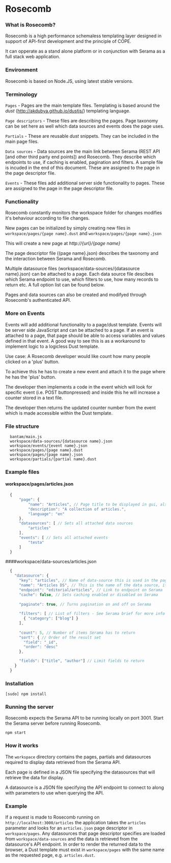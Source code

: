 # Rosecomb

### What is Rosecomb?

Rosecomb is a high performance schemaless templating layer designed in support of API-first development and the principle of COPE.

It can opperate as a stand alone platform or in conjunction with Serama as a full stack web application.

### Environment

Rosecomb is based on Node.JS, using latest stable versions.

### Terminology

`Pages` - Pages are the main template files. Templating is based around the *dust* (http://akdubya.github.io/dustjs/) templating language.

`Page descriptors` - These files are describing the pages. Page taxonomy can be set here as well which data sources and events does the page uses.

`Partials` - These are reusable *dust* snippets. They can be included in the main page files.

`Data sources` - Data sources are the main link between Serama (REST API [and other third party end points]) and Rosecomb. They describe which endpoints to use, if caching is enabled, pagination and filters. A sample file is incuded in the end of this document. These are assigned to the page in the page descriptor file.

`Events` - These files add additional server side functionality to pages. These are assigned to the page in the page descriptor file.

### Functionality

Rosecomb constantly monitors the workspace folder for changes modifies it's behaviour according to file changes.

New pages can be initialized by simply creating new files in `workspace/pages/{page name}.dust` and `workspace/pages/{page name}.json`

This will create a new page at *http://{url}/{page name}*

    
The page descriptor file ({page name}.json) describes the taxonomy and the interaction between Serama and Rosecomb.

Multiple datasource files (workspace/data-sources/{datasource name}.json) can be attached to a page. Each data source file descibes which Serama endpoint to use, which filters to use, how many records to return etc. A full option list can be found below.

Pages and data sources can also be created and modifyed through Rosecomb's authenticated API.

### More on Events

Events will add additional functionality to a page/dust template. Events will be server side JavaScript and can be attached to a page. If an event is attached to a page, that page should be able to access variables and values defined in that event. A good way to see this is as a workaround to implement logic to a logicless Dust template.

Use case:
A Rosecomb developer would like count how many people clicked on a 'plus' button.

To achieve this he has to create a new event and attach it to the page where he has the 'plus' button.

The developer then implements a code in the event which will look for specific event (i.e. POST buttonpressed) and inside this he will increase a counter stored in a text file.

The developer then returns the updated counter number from the event which is made accessible within the Dust template.

### File structure
```  
  bantam/main.js
  workspace/data-sources/{datasource name}.json
  workspace/events/{event name}.json
  workspace/pages/{page name}.dust
  workspace/pages/{page name}.json
  workspace/partials/{partial name}.dust
```
### Example files

#### workspace/pages/articles.json
```js
  {
      "page": {
          "name": "Articles", // Page title to be displayed in gui, also available for page file
          "description": "A collection of articles.",
          "language": "en"
      },
      "datasources": [ // Sets all attached data sources
          "articles"
      ],
      "events": [ // Sets all attached events
          "testa"
      ]
  }
```

####workspace/data-sources/articles.json
```js
  {
    "datasource": {
      "key": "articles", // Name of data-source this is used in the page descriptor to attach a data source
      "name": "Articles DS", // This is the name of the data source, it will be displayed on the front-end of the gui
      "endpoint": "editorial/articles", // Link to endpoint on Serama
      "cache": false, // Sets caching enabled or disabled on Serama
  
      "paginate": true, // Turns pagination on and off on Serama
  
      "filters": [ // List of filters - See Serama brief for more info
        { "category": ["blog"] }
      ],
  
      "count": 5, // Number of items Serama has to return
      "sort": { // Order of the result set
        "field": "_id",
        "order": "desc"
      },

      "fields": ["title", "author"] // Limit fields to return
    }
  }
```

### Installation

	[sudo] npm install

### Running the server

Rosecomb expects the Serama API to be running locally on port 3001. Start the Serama server before running Rosecomb.

	npm start


### How it works

The `workspace` directory contains the pages, partials and datasources required to display data retrieved from the Serama API.

Each page is defined in a JSON file specifying the datasources that will retrieve the data for display.

A datasource is a JSON file specifying the API endpoint to connect to along with parameters to use when querying the API.

### Example

If a request is made to Rosecomb running on `http://localhost:3000/articles` the application takes the `articles` parameter and looks for an `articles.json` page descriptor in `workspace/pages`. Any datasources that page descriptor specifies are loaded from `workspace/data-sources` and the data is retrieved from the datasource's API endpoint. In order to render the returned data to the browser, a Dust template must exist in `workspace/pages` with the same name as the requested page, e.g. `articles.dust`.
